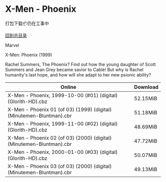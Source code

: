 # X-Men - Phoenix

打包下载📦仍在工事中

[回到总目录](/Catalogs.md)

Marvel

X-Men: Phoenix (1999)

Rachel Summers, The Phoenix? Find out how the young daughter of Scott Summers and Jean Grey became savior to Cable! But why is Rachel humanity's last hope, and how will she adapt to her new psionic ability?





Online | Download
--- | ---
X-Men - Phoenix, 1999-10-00 (#01) (digital) (Glorith-HD).cbz | 52.15MiB
X-Men - Phoenix 01 (of 03) (1999) (digital) (Minutemen-Bluntman).cbr | 51.18MiB
X-Men - Phoenix, 1999-11-00 (#02) (digital) (Glorith-HD).cbz | 48.69MiB
X-Men - Phoenix 02 (of 03) (2000) (digital) (Minutemen-Bluntman).cbr | 47.72MiB
X-Men - Phoenix, 2000-01-00 (#03) (digital) (Glorith-HD).cbz | 50.07MiB
X-Men - Phoenix 03 (of 03) (2000) (digital) (Minutemen-Bluntman).cbr | 49.13MiB